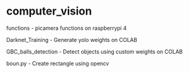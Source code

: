 # computer_vision

 functions - picamera functions on raspberrypi 4 
 
 Darknet_Training - Generate yolo weights on COLAB
 
 GBC_balls_detection - Detect objects using custom weights on COLAB

 boun.py - Create rectangle using opencv
